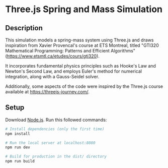 # Three.js Spring and Mass Simulation

## Description

This simulation models a spring-mass system using Three.js and draws inspiration from Xavier Provencal's course at ETS Montreal, titled "GTI320 Mathematical Programming: Patterns and Efficient Algorithms" (https://www.etsmtl.ca/etudes/cours/gti320).

It incorporates fundamental physics principles such as Hooke's Law and Newton's Second Law, and employs Euler's method for numerical integration, along with a Gauss-Seidel solver.

Additionally, some aspects of the code were inspired by the Three.js course available at https://threejs-journey.com/.

## Setup

Download [Node.js](https://nodejs.org/en/download/).
Run this followed commands:

```bash
# Install dependencies (only the first time)
npm install

# Run the local server at localhost:8080
npm run dev

# Build for production in the dist/ directory
npm run build
```
